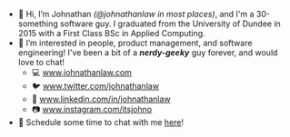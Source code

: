 - 👋 Hi, I’m Johnathan _(@johnathanlaw in most places)_, and I'm a 30-something software guy. I graduated from the University of Dundee in 2015 with a First Class BSc in Applied Computing.
- 👀 I’m interested in people, product management, and software engineering! I've been a bit of a **_nerdy-geeky_** guy forever, and would love to chat!
  - 💻 www.johnathanlaw.com
  - 🐦 www.twitter.com/johnathanlaw
  - 💼 www.linkedin.com/in/johnathanlaw
  - 📷 www.instagram.com/itsjohno
- 📅 Schedule some time to chat with me [here](https://calendar.app.google/iXHqvq3JB96MzN3v6)!
<!---
johnathanlaw/johnathanlaw is a ✨ special ✨ repository because its `README.md` (this file) appears on your GitHub profile.
You can click the Preview link to take a look at your changes.
--->
